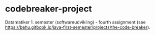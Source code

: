 # codebreaker-project
Datamatiker 1. semester (softwareudvikling) - fourth assignment (see https://behu.gitbook.io/java-first-semester/projects/the-code-breaker).
